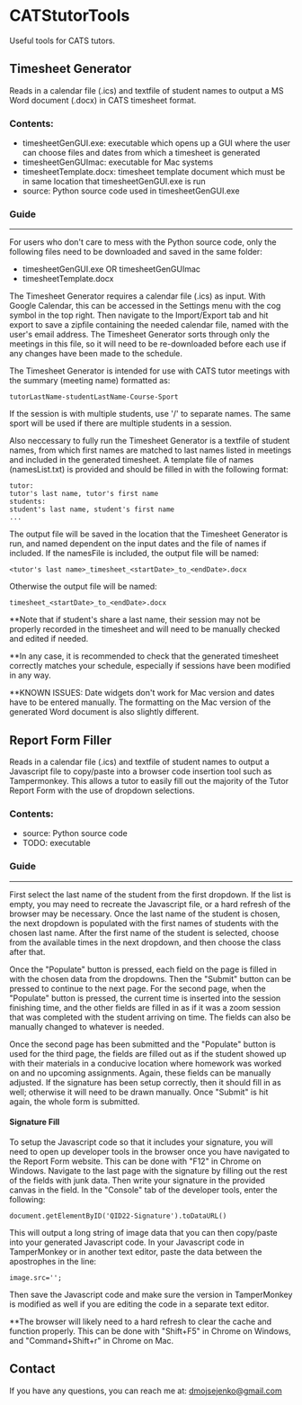# CATStutorTools
Useful tools for CATS tutors.

## Timesheet Generator
Reads in a calendar file (.ics) and textfile of student names to output a MS Word document (.docx) in CATS timesheet format.

### Contents:
- timesheetGenGUI.exe: executable which opens up a GUI where the user can choose files and dates from which a timesheet is generated
- timesheetGenGUImac: executable for Mac systems
- timesheetTemplate.docx: timesheet template document which must be in same location that timesheetGenGUI.exe is run
- source: Python source code used in timesheetGenGUI.exe

### Guide
---------
For users who don't care to mess with the Python source code, only the following files need to be downloaded and saved in the 
same folder:
  - timesheetGenGUI.exe OR timesheetGenGUImac
  - timesheetTemplate.docx

The Timesheet Generator requires a calendar file (.ics) as input. With Google Calendar, this can be accessed in the Settings menu 
with the cog symbol in the top right. Then navigate to the Import/Export tab and hit export to save a zipfile containing the 
needed calendar file, named with the user's email address. The Timesheet Generator sorts through only the meetings in this file, 
so it will need to be re-downloaded before each use if any changes have been made to the schedule. 

The Timesheet Generator is intended for use with CATS tutor meetings with the summary (meeting name) formatted as:

	tutorLastName-studentLastName-Course-Sport
	
If the session is with multiple students, use '/' to separate names. The same sport will be used if there are multiple students in
a session.

Also neccessary to fully run the Timesheet Generator is a textfile of student names, from which first names are matched to last names 
listed in meetings and included in the generated timesheet. A template file of names (namesList.txt) is provided and should be 
filled in with the following format:

	tutor:
	tutor's last name, tutor's first name
	students:
	student's last name, student's first name
	...

The output file will be saved in the location that the Timesheet Generator is run, and named dependent on the input dates and the 
file of names if included. If the namesFile is included, the output file will be named:

	<tutor's last name>_timesheet_<startDate>_to_<endDate>.docx
	
Otherwise the output file will be named:

	timesheet_<startDate>_to_<endDate>.docx

**Note that if student's share a last name, their session may not be properly recorded in the timesheet and will need to be manually
  checked and edited if needed.
  
**In any case, it is recommended to check that the generated timesheet correctly matches your schedule, especially if sessions have
  been modified in any way. 
  
**KNOWN ISSUES:
  Date widgets don't work for Mac version and dates have to be entered manually. The formatting on the Mac version of the generated
  Word document is also slightly different. 
  
## Report Form Filler
Reads in a calendar file (.ics) and textfile of student names to
output a Javascript file to copy/paste into a browser code insertion tool such as
Tampermonkey. This allows a tutor to easily fill out the majority of the Tutor Report 
Form with the use of dropdown selections.

### Contents:
- source: Python source code
- TODO: executable

### Guide
---------
First select the last name of the student from the first dropdown. If the list is empty, you may need to recreate the 
Javascript file, or a hard refresh of the browser may be necessary. Once the last name of the student is chosen, the next dropdown is
populated with the first names of students with the chosen last name. After the first name of the student is selected, choose 
from the available times in the next dropdown, and then choose the class after that. 

Once the "Populate" button is pressed, each field on the page is filled in with the chosen data from the dropdowns. Then the 
"Submit" button can be pressed to continue to the next page. For the second page, when the "Populate" button is pressed, 
the current time is inserted into the session finishing time, and the other fields are filled in as if it was a zoom session 
that was completed with the student arriving on time. The fields can also be manually changed to whatever is needed.

Once the second page has been submitted and the "Populate" button is used for the third page, the fields are filled out as if 
the student showed up with their materials in a conducive location where homework was worked on and no upcoming assignments. 
Again, these fields can be manually adjusted. If the signature has been setup correctly, then it should fill in as well; 
otherwise it will need to be drawn manually. Once "Submit" is hit again, the whole form is submitted.

#### Signature Fill
To setup the Javascript code so that it includes your signature, you will need to open up developer tools in the browser once you have
navigated to the Report Form website. This can be done with "F12" in Chrome on Windows. Navigate to the last page with the signature by 
filling out the rest of the fields with junk data. Then write your signature in the provided canvas in the field. In the "Console" tab 
of the developer tools, enter the following:
	
	document.getElementByID('QID22-Signature').toDataURL()
	
This will output a long string of image data that you can then copy/paste into your generated Javascript code. In your Javascript code 
in TamperMonkey or in another text editor, paste the data between the apostrophes in the line:

	image.src='';
	
Then save the Javascript code and make sure the version in TamperMonkey is modified as well if you are editing the code in a separate
text editor.

**The browser will likely need to a hard refresh to clear the cache and function properly. This can be done with "Shift+F5" in Chrome
  on Windows, and "Command+Shift+r" in Chrome on Mac. 

## Contact
If you have any questions, you can reach me at:
dmojsejenko@gmail.com
